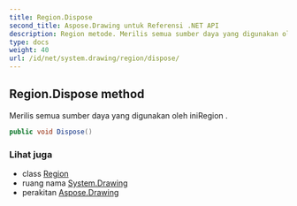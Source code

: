 ```yaml
---
title: Region.Dispose
second_title: Aspose.Drawing untuk Referensi .NET API
description: Region metode. Merilis semua sumber daya yang digunakan oleh iniRegion .
type: docs
weight: 40
url: /id/net/system.drawing/region/dispose/
---
```

## Region.Dispose method

Merilis semua sumber daya yang digunakan oleh iniRegion .

```csharp
public void Dispose()
```

### Lihat juga

* class [Region](../)
* ruang nama [System.Drawing](../../region/)
* perakitan [Aspose.Drawing](../../../)


